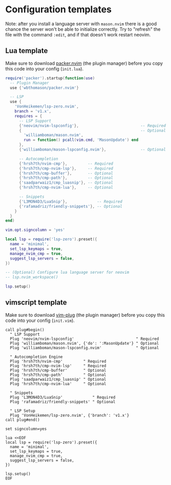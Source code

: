 # Configuration templates

Note: after you install a language server with `mason.nvim` there is a good chance the server won't be able to initialize correctly. Try to "refresh" the file with the command `:edit`, and if that doesn't work restart neovim.

## Lua template

Make sure to download [packer.nvim](https://github.com/wbthomason/packer.nvim) (the plugin manager) before you copy this code into your config (`init.lua`).

```lua
require('packer').startup(function(use)
  -- Plugin Manager
  use {'wbthomason/packer.nvim'}

  -- LSP
  use {
    'VonHeikemen/lsp-zero.nvim',
    branch = 'v1.x',
    requires = {
      -- LSP Support
      {'neovim/nvim-lspconfig'},                           -- Required
      {                                                    -- Optional
        'williamboman/mason.nvim',
        run = function() pcall(vim.cmd, 'MasonUpdate') end
      },
      {'williamboman/mason-lspconfig.nvim'},               -- Optional

      -- Autocompletion
      {'hrsh7th/nvim-cmp'},         -- Required
      {'hrsh7th/cmp-nvim-lsp'},     -- Required
      {'hrsh7th/cmp-buffer'},       -- Optional
      {'hrsh7th/cmp-path'},         -- Optional
      {'saadparwaiz1/cmp_luasnip'}, -- Optional
      {'hrsh7th/cmp-nvim-lua'},     -- Optional

      -- Snippets
      {'L3MON4D3/LuaSnip'},             -- Required
      {'rafamadriz/friendly-snippets'}, -- Optional
    }
  }
end)

vim.opt.signcolumn = 'yes'

local lsp = require('lsp-zero').preset({
  name = 'minimal',
  set_lsp_keymaps = true,
  manage_nvim_cmp = true,
  suggest_lsp_servers = false,
})

-- (Optional) Configure lua language server for neovim
-- lsp.nvim_workspace()

lsp.setup()
```

## vimscript template

Make sure to download [vim-plug](https://github.com/junegunn/vim-plug) (the plugin manager) before you copy this code into your config (`init.vim`).

```vim
call plug#begin()
  " LSP Support
  Plug 'neovim/nvim-lspconfig'                           " Required
  Plug 'williamboman/mason.nvim', {'do': ':MasonUpdate'} " Optional
  Plug 'williamboman/mason-lspconfig.nvim'               " Optional

  " Autocompletion Engine
  Plug 'hrsh7th/nvim-cmp'         " Required
  Plug 'hrsh7th/cmp-nvim-lsp'     " Required
  Plug 'hrsh7th/cmp-buffer'       " Optional
  Plug 'hrsh7th/cmp-path'         " Optional
  Plug 'saadparwaiz1/cmp_luasnip' " Optional
  Plug 'hrsh7th/cmp-nvim-lua'     " Optional

  " Snippets
  Plug 'L3MON4D3/LuaSnip'             " Required
  Plug 'rafamadriz/friendly-snippets' " Optional

  " LSP Setup
  Plug 'VonHeikemen/lsp-zero.nvim', {'branch': 'v1.x'}
call plug#end()

set signcolumn=yes

lua <<EOF
local lsp = require('lsp-zero').preset({
  name = 'minimal',
  set_lsp_keymaps = true,
  manage_nvim_cmp = true,
  suggest_lsp_servers = false,
})

lsp.setup()
EOF
```

